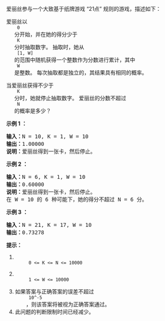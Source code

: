 <html>
 <body>
  <p>
   爱丽丝参与一个大致基于纸牌游戏 “21点” 规则的游戏，描述如下：
  </p>
  <p>
   爱丽丝以
   <code>
    0
   </code>
   分开始，并在她的得分少于
   <code>
    K
   </code>
   分时抽取数字。 抽取时，她从
   <code>
    [1, W]
   </code>
   的范围中随机获得一个整数作为分数进行累计，其中
   <code>
    W
   </code>
   是整数。 每次抽取都是独立的，其结果具有相同的概率。
  </p>
  <p>
   当爱丽丝获得不少于
   <code>
    K
   </code>
   分时，她就停止抽取数字。 爱丽丝的分数不超过
   <code>
    N
   </code>
   的概率是多少？
  </p>
  <p>
   <strong>
    示例
   </strong>
   <strong>
    1
   </strong>
   <strong>
    ：
   </strong>
  </p>
  <pre><strong>输入：</strong>N = 10, K = 1, W = 10
<strong>输出：</strong>1.00000
<strong>说明：</strong>爱丽丝得到一张卡，然后停止。</pre>
  <p>
   <strong>
    示例
   </strong>
   <strong>
    2
   </strong>
   <strong>
    ：
   </strong>
  </p>
  <pre><strong>输入：</strong>N = 6, K = 1, W = 10
<strong>输出：</strong>0.60000
<strong>说明：</strong>爱丽丝得到一张卡，然后停止。
在 W = 10 的 6 种可能下，她的得分不超过 N = 6 分。</pre>
  <p>
   <strong>
    示例
   </strong>
   <strong>
    3
   </strong>
   <strong>
    ：
   </strong>
  </p>
  <pre><strong>输入：</strong>N = 21, K = 17, W = 10
<strong>输出：</strong>0.73278</pre>
  <p>
   <strong>
    提示：
   </strong>
  </p>
  <ol>
   <li>
    <code>
     0 &lt;= K &lt;= N &lt;= 10000
    </code>
   </li>
   <li>
    <code>
     1 &lt;= W &lt;= 10000
    </code>
   </li>
   <li>
    如果答案与正确答案的误差不超过
    <code>
     10^-5
    </code>
    ，则该答案将被视为正确答案通过。
   </li>
   <li>
    此问题的判断限制时间已经减少。
   </li>
  </ol>
 </body>
</html>
